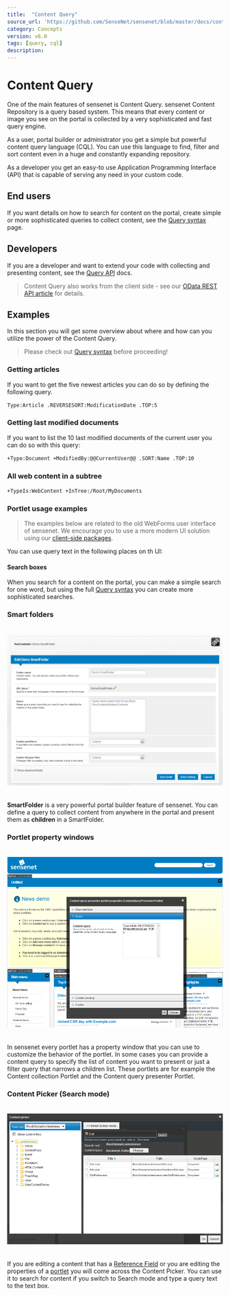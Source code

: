 ```yaml
---
title:  "Content Query"
source_url: 'https://github.com/SenseNet/sensenet/blob/master/docs/content-query.md'
category: Concepts
version: v6.0
tags: [query, cql]
description: 
---
```


# Content Query

One of the main features of sensenet is Content Query. sensenet Content Repository is a query based system. This means that every content or image you see on the portal is collected by a very sophisticated and fast query engine.

As a user, portal builder or administrator you get a simple but powerful content query language (CQL). You can use this language to find, filter and sort content even in a huge and constantly expanding repository.

As a developer you get an easy-to use Application Programming Interface (API) that is capable of serving any need in your custom code.

## End users

If you want details on how to search for content on the portal, create simple or more sophisticated queries to collect content, see the [Query syntax](/docs/query-syntax) page.

## Developers

If you are a developer and want to extend your code with collecting and presenting content, see the [Query API](/docs/query-api) docs.

> Content Query also works from the client side - see our [OData REST API article](/docs/odata-rest-api) for details.

## Examples

In this section you will get some overview about where and how can you utilize the power of the Content Query.

> Please check out [Query syntax](/docs/query-syntax) before proceeding!

### Getting articles

If you want to get the five newest articles you can do so by defining the following query.

```bash
Type:Article .REVERSESORT:ModificationDate .TOP:5
```

### Getting last modified documents

If you want to list the 10 last modified documents of the current user you can do so with this query:

```bash
+Type:Document +ModifiedBy:@@CurrentUser@@ .SORT:Name .TOP:10
```

### All web content in a subtree

```bash
+TypeIs:WebContent +InTree:/Root/MyDocuments
```

### Portlet usage examples

> The examples below are related to the old WebForms user interface of sensenet. We encourage you to use a more modern UI solution using our [client-side packages](https://www.npmjs.com/org/sensenet).

You can use query text in the following places on th UI:

#### Search boxes

When you search for a content on the portal, you can make a simple search for one word, but using the full [Query syntax](/docs/query-syntax) you can create more sophisticated searches.

### Smart folders

<img src="https://raw.githubusercontent.com/SenseNet/sensenet/master/docs/images/Demo-smartfolder.png" style="margin: 20px auto" />

**SmartFolder** is a very powerful portal builder feature of sensenet. You can define a query to collect content from anywhere in the portal and present them as **children** in a SmartFolder.

### Portlet property windows

<img src="https://raw.githubusercontent.com/SenseNet/sensenet/master/docs/images/QueryPortletProperties.png" style="margin: 20px auto" />

In sensenet every portlet has a property window that you can use to customize the behavior of the portlet. In some cases you can provide a content query to specify the list of content you want to present or just a filter query that narrows a children list. These portlets are for example the Content collection Portlet and the Content query presenter Portlet.

### Content Picker (Search mode)

<img src="https://raw.githubusercontent.com/SenseNet/sensenet/master/docs/images/QueryContentPicker.png" style="margin: 20px auto" />

If you are editing a content that has a [Reference Field](/docs/reference-field) or you are editing the properties of a [portlet](/docs/portlet) you will come across the Content Picker. You can use it to search for content if you switch to Search mode and type a query text to the text box.